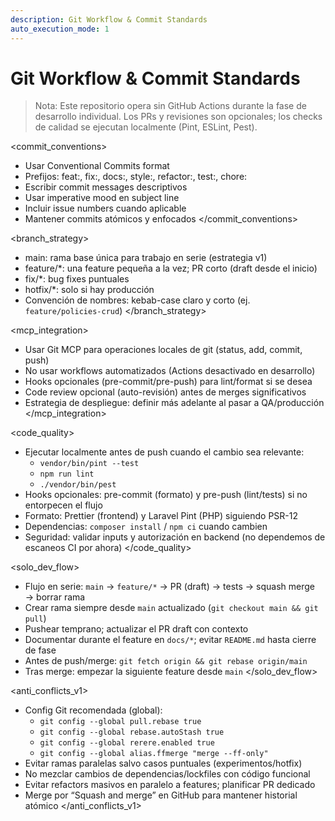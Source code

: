 ```yaml
---
description: Git Workflow & Commit Standards
auto_execution_mode: 1
---
```


# Git Workflow & Commit Standards

> Nota: Este repositorio opera sin GitHub Actions durante la fase de desarrollo individual. Los PRs y revisiones son opcionales; los checks de calidad se ejecutan localmente (Pint, ESLint, Pest).

<commit_conventions>

- Usar Conventional Commits format
- Prefijos: feat:, fix:, docs:, style:, refactor:, test:, chore:
- Escribir commit messages descriptivos
- Usar imperative mood en subject line
- Incluir issue numbers cuando aplicable
- Mantener commits atómicos y enfocados
  </commit_conventions>

<branch_strategy>

- main: rama base única para trabajo en serie (estrategia v1)
- feature/*: una feature pequeña a la vez; PR corto (draft desde el inicio)
- fix/*: bug fixes puntuales
- hotfix/*: solo si hay producción
- Convención de nombres: kebab-case claro y corto (ej. `feature/policies-crud`)
  </branch_strategy>

<mcp_integration>

- Usar Git MCP para operaciones locales de git (status, add, commit, push)
- No usar workflows automatizados (Actions desactivado en desarrollo)
- Hooks opcionales (pre-commit/pre-push) para lint/format si se desea
- Code review opcional (auto-revisión) antes de merges significativos
- Estrategia de despliegue: definir más adelante al pasar a QA/producción
  </mcp_integration>

<code_quality>

- Ejecutar localmente antes de push cuando el cambio sea relevante:
  - `vendor/bin/pint --test`
  - `npm run lint`
  - `./vendor/bin/pest`
- Hooks opcionales: pre-commit (formato) y pre-push (lint/tests) si no entorpecen el flujo
- Formato: Prettier (frontend) y Laravel Pint (PHP) siguiendo PSR-12
- Dependencias: `composer install` / `npm ci` cuando cambien
- Seguridad: validar inputs y autorización en backend (no dependemos de escaneos CI por ahora)
  </code_quality>

<solo_dev_flow>

- Flujo en serie: `main` → `feature/*` → PR (draft) → tests → squash merge → borrar rama
- Crear rama siempre desde `main` actualizado (`git checkout main && git pull`)
- Pushear temprano; actualizar el PR draft con contexto
- Documentar durante el feature en `docs/*`; evitar `README.md` hasta cierre de fase
- Antes de push/merge: `git fetch origin && git rebase origin/main`
- Tras merge: empezar la siguiente feature desde `main`
  </solo_dev_flow>

<anti_conflicts_v1>

- Config Git recomendada (global):
  - `git config --global pull.rebase true`
  - `git config --global rebase.autoStash true`
  - `git config --global rerere.enabled true`
  - `git config --global alias.ffmerge "merge --ff-only"`
- Evitar ramas paralelas salvo casos puntuales (experimentos/hotfix)
- No mezclar cambios de dependencias/lockfiles con código funcional
- Evitar refactors masivos en paralelo a features; planificar PR dedicado
- Merge por “Squash and merge” en GitHub para mantener historial atómico
  </anti_conflicts_v1>
